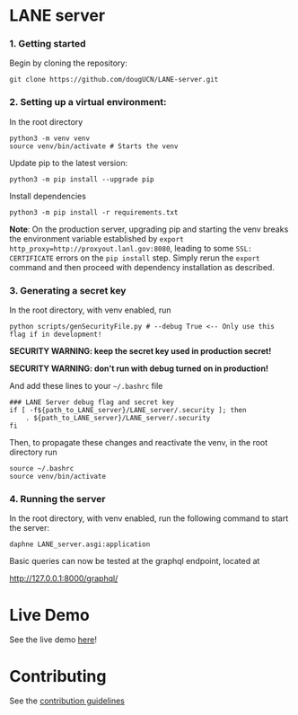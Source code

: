 # LANE server

### 1. Getting started

Begin by cloning the repository:

```
git clone https://github.com/dougUCN/LANE-server.git
```

### 2. Setting up a virtual environment:

In the root directory

```
python3 -m venv venv
source venv/bin/activate # Starts the venv
```

Update pip to the latest version:

```
python3 -m pip install --upgrade pip
```

Install dependencies

```
python3 -m pip install -r requirements.txt
```

**Note**: On the production server, upgrading pip and starting the venv breaks the environment variable established by `export http_proxy=http://proxyout.lanl.gov:8080`, leading to some `SSL: CERTIFICATE` errors on the `pip install` step. Simply rerun the `export` command and then proceed with dependency installation as described.

### 3. Generating a secret key

In the root directory, with venv enabled, run

```
python scripts/genSecurityFile.py # --debug True <-- Only use this flag if in development!
```

**SECURITY WARNING: keep the secret key used in production secret!**

**SECURITY WARNING: don't run with debug turned on in production!**

And add these lines to your `~/.bashrc` file

```
### LANE Server debug flag and secret key
if [ -f${path_to_LANE_server}/LANE_server/.security ]; then
    . ${path_to_LANE_server}/LANE_server/.security
fi
```

Then, to propagate these changes and reactivate the venv, in the root directory run

```
source ~/.bashrc
source venv/bin/activate
```

### 4. Running the server

In the root directory, with venv enabled, run the following command to start the server:

```
daphne LANE_server.asgi:application
```

Basic queries can now be tested at the graphql endpoint, located at

http://127.0.0.1:8000/graphql/

# Live Demo

See the live demo [here](https://lane-server.herokuapp.com/graphql/)!

# Contributing

See the [contribution guidelines](CONTRIBUTING.md)
